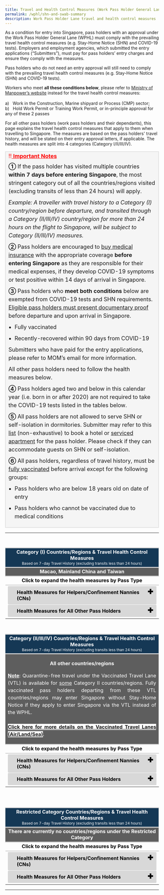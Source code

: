 ```yaml
---
title: Travel and Health Control Measures (Work Pass Holder General Lane)
permalink: /wphl/shn-and-swab-summary
description: Work Pass Holder Lane travel and health control measures
---
```

As a condition for entry into Singapore, pass holders with an approval under the Work Pass Holder General Lane (WPHL) must comply with the prevailing travel health control measures (e.g. Stay-Home Notice (SHN) and COVID-19 tests). Employers and employment agencies, which submitted the entry applications (“Submitters”), must pay for pass holders’ entry charges and ensure they comply with the measures.

Pass holders who do not need an entry approval will still need to comply with the prevailing travel health control measures (e.g. Stay-Home Notice (SHN) and COVID-19 tests).

Workers who meet <b>all these conditions below</b>, please refer to [Ministry of Manpower’s website](https://www.mom.gov.sg/covid-19/entry-approval-requirements) instead for the travel health control measures:<br><br>
a) &nbsp; Work in the Construction, Marine shipyard or Process (CMP) sector;<br>
b) &nbsp; Hold Work Permit or Training Work Permit, or in-principle approval for any of these 2 passes

For all other pass holders (work pass holders and their dependants), this page explains the travel health control measures that apply to them when travelling to Singapore. The measures are based on the pass holders' travel history, and will be stated on their entry approval letters, if applicable. The health measures are split into 4 categories (Category I/II/III/IV).

<table style="background-color:#f5f5f5">
<tbody>
<tr>
<td style="margin-top:0px; margin-bottom:0px; font-size:18px;border-right:2px solid #E0E0E0;border-left:2px solid #E0E0E0;border-top:2px solid #E0E0E0; border-bottom:2px solid #E0E0E0;"><span style="color:red;">!!<b><u> Important Notes</u></b></span>
<p style="margin-top:10px; margin-bottom:0px; font-size:18px; line-height:1.5;"><b>➀</b> If the pass holder has visited multiple countries <b>within 7 days before entering Singapore</b>, the most stringent category out of all the countries/regions visited (excluding transits of less than 24 hours) will apply.</p>
<p style="margin-top:10px; margin-bottom:0px; font-size:18px; line-height:1.5;"><i>Example: A traveller with travel history to a Category (I) country/region before departure, and transited through a Category (II/III/IV) country/region for more than 24 hours on the flight to Singapore, will be subject to Category (II/III/IV) measures.</i></p>
	<p style="margin-top:10px; margin-bottom:0px; font-size:18px; line-height:1.5;"><b>➁</b> Pass holders are encouraged to <a href="https://www.mom.gov.sg/covid-19/frequently-asked-questions/eligible-claims-and-medical-benefits#who-is-responsible-for-paying-for-the-pass-holders-covid-19-treatment" target="_blank">buy medical insurance</a> with the appropriate coverage <b>before entering Singapore</b> as they are responsible for their medical expenses, if they develop COVID-19 symptoms or test positive within 14 days of arrival in Singapore.</p>
<p style="margin-top:10px; margin-bottom:0px; font-size:18px; line-height:1.5;"><b>&#10114;</b> Pass holders who <b>meet both conditions</b> below are exempted from COVID-19 tests and SHN requirements. <a href="/vaccinated-recovered" target="_blank">Eligible pass holders must present documentary proof</a> before departure and upon arrival in Singapore.</p> 
<ol style="padding-left:20px; font-size:18px; margin-top:0px; margin-bottom:0px; line-height:1.5; list-style-type:disc;">
<li style="font-size:18px; margin-top:10px; margin-bottom:0px; line-height:1.5;">Fully vaccinated</li>
<li style="font-size:18px; margin-top:10px; margin-bottom:0px; line-height:1.5;">Recently-recovered within 90 days from COVID-19</li>
</ol>
<p style="margin-top:10px; margin-bottom:0px; font-size:18px; line-height:1.5;">Submitters who have paid for the entry applications, please refer to MOM’s email for more information.</p>
<p style="margin-top:10px; margin-bottom:0px; font-size:18px; line-height:1.5;">All other pass holders need to follow the health measures below.</p>
	

<!--<table>
	<thead>
		<th style="font-size:18px; line-height:1.5; border-left:3px solid #D8D8D8; border-right:3px solid #D8D8D8;border-top:3px solid #D8D8D8; border-bottom:3px solid #D8D8D8;"><b>Test paid using</b></th>
		<th style="font-size:18px; line-height:1.5; border-left:3px solid #D8D8D8; border-right:3px solid #D8D8D8; border-top:3px solid #D8D8D8; border-bottom:3px solid #D8D8D8;"><b>How is the refund processed</b></th>
	</thead>
	<tbody>
		<tr>
		<td style="font-size:18px; line-height:1.5;border-left:3px solid #D8D8D8; border-right:3px solid #D8D8D8; border-top:3px solid #D8D8D8; border-bottom:3px solid #D8D8D8;"><a href="https://changiairport.com/safetravel" target="_blank">Changi Airport e-Service</a></td>
			<td style="font-size:18px; line-height:1.5;border-left:3px solid #D8D8D8; border-right:3px solid #D8D8D8;border-top:3px solid #D8D8D8; border-bottom:3px solid #D8D8D8;">Changi Airport Group will automatically refund the test fees 7 working days after the booked arrival date.<br>For any queries, please email <a href="mailto: swabtest.refund@changiairport.com">swabtest.refund@changiairport.com</a></td>
		</tr>
		<tr>
			<td style="font-size:18px; line-height:1.5;border-left:3px solid #D8D8D8; border-right:3px solid #D8D8D8;border-bottom:3px solid #D8D8D8;"><a href="https://t.2c2p.com/express/parkwayshentonoat" target="_blank">Parkway Shenton eService</a></td>
			<td style="font-size:18px; line-height:1.5; border-left:3px solid #D8D8D8; border-right:3px solid #D8D8D8; border-bottom:3px solid #D8D8D8;">Please email <a href="mailto: sea.checkpoints.refunds@parkwaypantai.com">sea.checkpoints.refunds@parkwaypantai.com</a> for refund or cancellation requests.</td>
		</tr>
	</tbody>
	</table>-->

	
<p style="margin-top: 10px; margin-bottom:0px; font-size:18px; line-height:1.5;">
<b>➃</b> Pass holders aged two and below in this calendar year (i.e. born in or after 2020) are not required to take the COVID-19 tests listed in the tables below.</p>
<p style="margin-top:10px; margin-bottom:0px; font-size:18px; line-height:1.5;"><b>&#10116;</b> All pass holders are not allowed to serve SHN or self-isolation in dormitories. Submitter may refer to this <a href="https://sha.org.sg/stay-home-notice">list</a> (non-exhaustive) to book a hotel or <a href="/files/serviced-apartments.pdf" target="_blank">serviced apartment</a> for the pass holder. Please check if they can accommodate guests on SHN or self-isolation.</p>
<p style="margin-top:10px; margin-bottom:0px; font-size:18px; line-height:1.5;"><b>&#10117;</b> All pass holders, regardless of travel history, must be <a href="/wphl/vaccination-requirements#vaccinated">fully vaccinated</a> before arrival except for the following groups:
<ol style="padding-left:20px; font-size:18px; margin-top:0px; margin-bottom:0px; line-height:1.5; list-style-type:disc;">
<li style="font-size:18px; margin-top:10px; margin-bottom:0px; line-height:1.5; list-style-type:disc;"> Pass holders who are below 18 years old on date of entry</li>
<li style="font-size:18px; margin-top:10px; margin-bottom:0px; line-height:1.5; list-style-type:disc;">Pass holders who cannot be vaccinated due to medical conditions</li>
</ol>
</p>
</td>
    </tr>
	</tbody>
		</table>

<!--#### Click on the following for the travel health control measures based on your arrival date in Singapore:

<ol style="padding-left:20px; font-size:20px; margin-top:20px; margin-bottom:0px; line-height:1.5; list-style-type:upper-latin;">
	<li style="font-size:20px; margin-top:10px; margin-bottom:0px; line-height:1.5;"><a href="#from">Arrivals from 21 Feb 2022, 2359 hours</a></li> 
	<li style="font-size:20px; margin-top:10px; margin-bottom:0px; line-height:1.5;"><a href="#before-1">Arrivals before 21 Feb 2022, 2359 hours</a></li>
	</ol>-->


---


<div id="from"></div>

<!--<span style="color:red;"><b>Travellers arriving in Singapore before 21 Feb 2022, 2359 hours will be subject to the health measure stipulated in their approval letters and Stay Home Notices (SHN).</b></span>-->

<html>
<head>
<meta charset="utf-8">
<title>Test Accordion</title>

<style>
	
input {
    display: none;
}

label {
    display: block;    
    padding: 10px 30px;
    margin: 0 0 1px 0;
    cursor: pointer;
    background: #153855;
    border-radius: 3px;
    color: #FFFFFF;
    transition: ease .5s;
	position: relative;
}

label:hover {
    background: #346f9e;
}

label::after {
	font-family: "Font Awesome 5 Free";
	content: '\271A';
	font-weight: bold;
	font-size: 22px;
	position: absolute;
	right: 10px;
	top: 6px;
}

input:checked + label::after {
	content: '\2716';
}

.content {
    background: #FFFFFF;
    padding: 10px 25px;
    margin: 0 0 1px 0;
    border-radius: 3px;
}

input + label + .content {
    display: none;
}

input:checked + label + .content {
    display: block;
}
 
</style>
</head>
</html>


<table>
<tr>
<td style="font-size:16px; border-top: 3px solid #D8D8D8; border-right:1px solid #D8D8D8; border-left:1px solid #D8D8D8; background-color:#153855; color:white; text-align:center; vertical-align:middle;"><b>Category (I) Countries/Regions & Travel Health Control Measures</b><br><span style="font-size:12px;">Based on 7-day Travel History (excluding transits less than 24 hours)</span></td>
</tr>
	<tr>
<td style="font-size:16px; border-top: 3px solid #D8D8D8; border-right:1px solid #D8D8D8; border-left:1px solid #D8D8D8; background-color:#5e5e5e; color:white; text-align:center; vertical-align:middle; border-bottom: 3px solid #D8D8D8;"><b>Macao, Mainland China and Taiwan</b></td>
</tr>
	<tr>
		<td style="font-size:16px; border-top: 3px solid #D8D8D8; border-bottom: 3px solid #D8D8D8; color:black; text-align:center; vertical-align:middle;"><b>Click to expand the health measures by Pass Type</b></td>
	</tr>
	<br>
	<tr>
	<td>
<!--Cat1 Countries-->
<input type="checkbox" id="CountryListCat1" />
<label for="CountryListCat1" style="background:#D8D8D8; color:#000000;"><b>Health Measures for Helpers/Confinement Nannies (CNs)</b></label>

<div class="content" style="background-color:#f8f8f8;">
<ol style="margin-top: 0px; list-style-type: decimal;">
	<li style="font-size: 16px; margin-top:10px; margin-bottom:0px; line-height:1.5;">Must be <b><a href="/wphl/vaccination-requirements">fully vaccinated</a> before arrival</b>.
</li>
	<li style="font-size: 16px; margin-top:10px; margin-bottom:0px; line-height:1.5;">Submit a health and travel declaration using the <a href="https://eservices.ica.gov.sg/sgarrivalcard/" target="_blank">SG Arrival Card (SGAC) e-Service</a> <b>within 3 days before arrival</b>.
</li>
	<li style="font-size: 16px; margin-top:10px; margin-bottom:0px; line-height:1.5;">Take <b>1</b> of these COVID-19 tests <b>within 2 days before departure</b>:
	<ol style="margin-top: 0px; list-style-type: disc;">
	<li style="font-size: 16px; margin-top:10px; margin-bottom:0px; line-height:1.5;"><b>PCR test</b>: Done with an <a href="https://go.gov.sg/accreditation-bodies-for-covid19-testing" target="_blank">internationally accredited or recognised lab, clinic or medical facility</a>.</li>
		<li style="font-size: 16px; margin-top:10px; margin-bottom:0px; line-height:1.5;"><b>ART</b>: Done by a trained professional (e.g. medical professional or Government-recognised trained professional), or self-administered and remotely supervised by an <a href="https://www.moh.gov.sg/licensing-and-regulation/regulations-guidelines-and-circulars/details/list-of-covid-19-swab-providers" target="_blank">ART provider in Singapore providing such services</a>.</li>
	</ol></li>
		<li style="font-size: 16px; margin-top:10px; margin-bottom:0px; line-height:1.5;">Present a valid negative test report, that meets <b>all the requirements</b> below, before departure and upon arrival in Singapore:
		<ol style="margin-top:0px; list-style-type: disc;">
<li style="font-size:16px; margin-top:10px; margin-bottom:0px; line-height:1.5;">Is in English (or accompanied with an English translation);</li>
<li style="font-size:16px; margin-top:10px; margin-bottom:0px; line-height:1.5;">Contains the following:
<ol style="margin-top:0px; list-style-type: lower-roman;">
<li style="font-size:16px; margin-top:10px; margin-bottom:0px; line-height:1.5;">COVID-19 test results and date of test;</li>
<li style="font-size:16px; margin-top:10px; margin-bottom:0px; line-height:1.5;">Name of helper/CN; and</li>
<li style="font-size:16px; margin-top:10px; margin-bottom:0px; line-height:1.5;">Date of Birth or Passport number (per the passport used to travel to Singapore.</li>
</ol>
</li>
</ol>
</li>
<li style="font-size: 16px; margin-top:10px; margin-bottom:0px; line-height:1.5;">Proceed from the checkpoint <b>immediately</b> to their place of isolation. <p style="font-size: 16px; margin-top:10px; margin-bottom:0px; line-height:1.5;">Submitters must arrange to pick them up <b>within 1 hour of arrival</b> from the checkpoint, using private transport (e.g. employer's own vehicle, taxi, private hire car) to go to the place of isolation, and QTC or CTC. Public transport (e.g. public bus or train) is <b>not allowed</b>.</p></li>
<li style="font-size: 16px; margin-top:10px; margin-bottom:0px; line-height:1.5;">Self-isolate before taking an unsupervised self-swab (USS) ART <b>within 24 hours</b> of arrival and submit the test results <a href="https://www.sync.gov.sg" target="_blank">here</a>.</li>
	<li style="font-size: 16px; margin-top:10px; margin-bottom:0px; line-height:1.5;"> Remain in self-isolation until they get a negative test result.</li>
		<li style="font-size: 16px; margin-top:10px; margin-bottom:0px; line-height:1.5;">If they get a negative test result, they can go about their activities in Singapore, without a need to serve SHN.</li>
			<li style="font-size: 16px; margin-top:10px; margin-bottom:0px; line-height:1.5;"><b>[Only for helpers and CNs who were vaccinated overseas]</b> Verify their vaccination records by taking a serology test to get the vaccination records ingested in the National Immunisation Registry (NIR) <b>within 30 days</b> of arrival in Singapore. 
<p style="font-size: 16px; margin-top:10px; margin-bottom:0px; line-height:1.5;">Those with valid digitally-verifiable vaccination certificates may be exempted from serology testing for their vaccinations to be ingested. They must still visit a General Practitioner (GP) clinic, for the clinic to verify their certificates and ingest their vaccination records in the NIR <b>within 30 days</b> of arrival in Singapore. Refer to <a href="https://www.moh.gov.sg/covid-19/vaccination/faqs---post-vaccination-matters" target="_blank">MOH’s website</a> on the types of vaccination certificates which exempt pass holders from serology testing.</p>
<p style="font-size: 16px; margin-top:10px; margin-bottom:0px; line-height:1.5;">Please call the clinic to check if they offer serology tests or verification of vaccination records.</p>
</li>
</ol>
</div>
	<!--Cat1 Other Work Pass Holders-->
	<input type="checkbox" id="OtherWorkPassHolders-1" />
<label for="OtherWorkPassHolders-1" style="background:#D8D8D8; color:#000000;"><b>Health Measures for All Other Pass Holders</b></label>

<div class="content" style="background-color:#f8f8f8;">
<ol style="margin-top: 0px; list-style-type: decimal;">
				<li style="font-size: 16px; margin-top:10px; margin-bottom:0px; line-height:1.5;">Must be <b><a href="/wphl/vaccination-requirements">fully vaccinated</a> before arrival</b>.
</li>
		<li style="font-size: 16px; margin-top:10px; margin-bottom:0px; line-height:1.5;">Submit a health and travel declaration using the <a href="https://eservices.ica.gov.sg/sgarrivalcard/" target="_blank">SG Arrival Card (SGAC) e-Service</a> <b>within 3 days before arrival</b>.
</li>
	<li style="font-size: 16px; margin-top:10px; margin-bottom:0px; line-height:1.5;">Take <b>1</b> of these COVID-19 tests <b>within 2 days before departure</b>:
	<ol style="margin-top: 0px; list-style-type: disc;">
	<li style="font-size: 16px; margin-top:10px; margin-bottom:0px; line-height:1.5;"><b>PCR test</b>: Done with an <a href="https://go.gov.sg/accreditation-bodies-for-covid19-testing" target="_blank">internationally accredited or recognised lab, clinic or medical facility</a>.</li>
		<li style="font-size: 16px; margin-top:10px; margin-bottom:0px; line-height:1.5;"><b>ART</b>: Done by a trained professional (e.g. medical professional or Government-recognised trained professional), or self-administered and remotely supervised by an <a href="https://www.moh.gov.sg/licensing-and-regulation/regulations-guidelines-and-circulars/details/list-of-covid-19-swab-providers" target="_blank">ART provider in Singapore providing such services</a>.</li>
	</ol></li>
		<li style="font-size: 16px; margin-top:10px; margin-bottom:0px; line-height:1.5;">Present a valid negative test report, that meets <b>all the requirements</b> below, before departure and upon arrival in Singapore:
		<ol style="margin-top:0px; list-style-type: disc;">
<li style="font-size:16px; margin-top:10px; margin-bottom:0px; line-height:1.5;">Is in English (or accompanied with an English translation);</li>
<li style="font-size:16px; margin-top:10px; margin-bottom:0px; line-height:1.5;">Contains the following:
<ol style="margin-top:0px; list-style-type: lower-roman;">
<li style="font-size:16px; margin-top:10px; margin-bottom:0px; line-height:1.5;">COVID-19 test results and date of test;</li>
<li style="font-size:16px; margin-top:10px; margin-bottom:0px; line-height:1.5;">Name of pass holder; and</li>
<li style="font-size:16px; margin-top:10px; margin-bottom:0px; line-height:1.5;">Date of Birth or Passport number (per the passport used to travel to Singapore.</li>
</ol>
</li>
</ol>
</li>
			<li style="font-size: 16px; margin-top:10px; margin-bottom:0px; line-height:1.5;">Proceed from the checkpoint <b>immediately</b> to their place of isolation.<p style="font-size: 16px; margin-top:10px; margin-bottom:0px; line-height:1.5;">Pass holders must depart for the place of isolation <b>within 1 hour of arrival</b> at the checkpoint. Submitters must inform them to take private transport (e.g. company vehicle, pass holder's own vehicle, taxi, private hire car) to the to the place of isolation, and QTC or CTC. Public transport (e.g. public bus or train) is <b>not allowed</b>. </p></li>
<li style="font-size: 16px; margin-top:10px; margin-bottom:0px; line-height:1.5;">Self-isolate before taking an unsupervised self-swab (USS) ART <b>within 24 hours of arrival</b> and submit the test results <a href="https://www.sync.gov.sg" target="_blank">here</a>.</li>
	<li style="font-size: 16px; margin-top:10px; margin-bottom:0px; line-height:1.5;"> Remain in self-isolation until they get a negative test result.</li>
		<li style="font-size: 16px; margin-top:10px; margin-bottom:0px; line-height:1.5;">If they get a negative test result, they can go about their activities in Singapore, without a need to serve SHN.</li>
	<li style="font-size: 16px; margin-top:10px; margin-bottom:0px; line-height:1.5;"><b>[Only for pass holders who were vaccinated overseas]</b> Verify their vaccination records by taking a serology test to get the vaccination records ingested in the National Immunisation Registry (NIR) <b>within 30 days</b> of arrival in Singapore. 
<p style="font-size: 16px; margin-top:10px; margin-bottom:0px; line-height:1.5;">Those with valid digitally-verifiable vaccination certificates may be exempted from serology testing for their vaccinations to be ingested. They must still visit a General Practitioner (GP) clinic, for the clinic to verify their certificates and ingest their vaccination records in the NIR <b>within 30 days</b> of arrival in Singapore. Refer to <a href="https://www.moh.gov.sg/covid-19/vaccination/faqs---post-vaccination-matters" target="_blank">MOH’s website</a> on the types of vaccination certificates which exempt pass holders from serology testing.</p>
<p style="font-size: 16px; margin-top:10px; margin-bottom:0px; line-height:1.5;">Please call the clinic to check if they offer serology tests or verification of vaccination records.</p></li>
</ol>
</div>
	</td>
	</tr>
	</table><br>
	

<div id=cat2></div>

<!--Category 2,3 and 4-->
<table>
<tr>
<td style="font-size:16px; border-top: 3px solid #D8D8D8; border-right:1px solid #D8D8D8; border-left:1px solid #D8D8D8; background-color:#153855; color:white; text-align:center; vertical-align:middle;"><b>Category (II/III/IV) Countries/Regions & Travel Health Control Measures</b><br><span style="font-size:12px;">Based on 7-day Travel History (excluding transits less than 24 hours)</span></td>
</tr>
	<tr>
<td style="font-size:16px; border-top: 3px solid #D8D8D8; border-bottom:1px solid #D8D8D8; border-right:1px solid #D8D8D8; border-left:1px solid #D8D8D8; background-color:#5e5e5e; color:white;"><p style="font-size:16px; line-height:1.5;text-align:center;"><b>All other countries/regions</b></p>
	<p style="font-size:16px; line-height:1.5; text-align:justify;"><b><u>Note</u></b>: Quarantine-free travel under the Vaccinated Travel Lane (VTL) is available for <u>some</u> Category II countries/regions. Fully vaccinated pass holders departing from these VTL countries/regions may enter Singapore without Stay-Home Notice if they apply to enter Singapore via the VTL instead of the WPHL. <br><br><a style="background-color: #ffffff;" href="/vtl/requirements-and-process" target="_blank"><b>Click here for more details on the Vaccinated Travel Lanes (Air/Land/Sea)</b></a>. </p></td>
</tr>
<tr>
<td style="font-size:16px; border-top: 3px solid #D8D8D8; border-bottom: 3px solid #D8D8D8; color:black; text-align:center; vertical-align:middle;"><b>Click to expand the health measures by Pass Type</b></td></tr>
	<tr>
	<td>
<!--Cat2 Helpers/CNs-->
<input type="checkbox" id="CountryListCat2" />
<label for="CountryListCat2" style="background:#D8D8D8; color:#000000;"><b>Health Measures for Helpers/Confinement Nannies (CNs)</b></label>

<div class="content" style="background-color:#f8f8f8;">
<ol style="margin-top: 0px; list-style-type: decimal;">
		<li style="font-size: 16px; margin-top:10px; margin-bottom:0px; line-height:1.5;">Must be <b><a href="/wphl/vaccination-requirements">fully vaccinated</a> before arrival</b>.
	</li>
			<li style="font-size: 16px; margin-top:10px; margin-bottom:0px; line-height:1.5;">Submit a health and travel declaration using the <a href="https://eservices.ica.gov.sg/sgarrivalcard/" target="_blank">SG Arrival Card (SGAC) e-Service</a> <b>within 3 days before arrival</b>.
</li>
<li style="font-size: 16px; margin-top:10px; margin-bottom:0px; line-height:1.5;">Take <b>1</b> of these COVID-19 tests <b>within 2 days before departure</b>:
	<ol style="margin-top: 0px; list-style-type: disc;">
	<li style="font-size: 16px; margin-top:10px; margin-bottom:0px; line-height:1.5;"><b>PCR test</b>: Done with an <a href="https://go.gov.sg/accreditation-bodies-for-covid19-testing" target="_blank">internationally accredited or recognised lab, clinic or medical facility</a>.</li>
		<li style="font-size: 16px; margin-top:10px; margin-bottom:0px; line-height:1.5;"><b>ART</b>: Done by a trained professional (e.g. medical professional or Government-recognised trained professional), or self-administered and remotely supervised by an <a href="https://www.moh.gov.sg/licensing-and-regulation/regulations-guidelines-and-circulars/details/list-of-covid-19-swab-providers" target="_blank">ART provider in Singapore providing such services</a>.</li>
	</ol></li>
		<li style="font-size: 16px; margin-top:10px; margin-bottom:0px; line-height:1.5;">Present a valid negative test report, that meets <b>all the requirements</b> below, before departure and upon arrival in Singapore:
		<ol style="margin-top:0px; list-style-type: disc;">
<li style="font-size:16px; margin-top:10px; margin-bottom:0px; line-height:1.5;">Is in English (or accompanied with an English translation);</li>
<li style="font-size:16px; margin-top:10px; margin-bottom:0px; line-height:1.5;">Contains the following:
<ol style="margin-top:0px; list-style-type: lower-roman;">
<li style="font-size:16px; margin-top:10px; margin-bottom:0px; line-height:1.5;">COVID-19 test results and date of test;</li>
<li style="font-size:16px; margin-top:10px; margin-bottom:0px; line-height:1.5;">Name of helper/CN; and</li>
<li style="font-size:16px; margin-top:10px; margin-bottom:0px; line-height:1.5;">Date of Birth or Passport number (per the passport used to travel to Singapore.</li>
</ol>
</li>
</ol>
</li>
<!--<li style="font-size: 16px; margin-top:10px; margin-bottom:0px; line-height:1.5;">Take on-arrival COVID-19 PCR test at the Singapore checkpoint. <p style="font-size: 16px; margin-top:10px; margin-bottom:0px; line-height:1.5;">Submitters must register and pay for the test <b>before the helper/CN arrives in Singapore</b>. Otherwise, she may be denied entry and submitter’s subsequent entry applications may be rejected.</p>
<ol style="margin-top: 0px; list-style-type: disc;">
	<li style="font-size: 16px; margin-top:10px; margin-bottom:0px; line-height:1.5;"><b>[Entry into Singapore by Air]</b> Register and pay $125 (including GST) <a href="https://changiairport.com/safetravel" target="_blank">here</a>.</li>
		<li style="font-size: 16px; margin-top:10px; margin-bottom:0px; line-height:1.5;"><b>[Entry into Singapore by Land/Sea]</b>: Register and pay $160 (including GST) <a href="https://t.2c2p.com/express/parkwayshentonoat" target="_blank">here</a>.</li>
	</ol>
</li>-->
<li style="font-size: 16px; margin-top:10px; margin-bottom:0px; line-height:1.5;">Proceed from the checkpoint <b>immediately</b> to their <a href="/health/shn" target="_blank">SHN</a> accommodation. <br><br> Submitters must arrange to pick them up <b>within 1 hour of arrival</b> from the checkpoint, using private transport (e.g. employer's own vehicle, taxi, private hire car) to go to the SHN accommodation. Public transport (e.g. public bus or train) is <b>not allowed</b>.
 </li>
<li style="font-size: 16px; margin-top:10px; margin-bottom:0px; line-height:1.5;">Serve a 7-day <a href="/health/shn">SHN</a> in one of the following: 
	<ol style="margin-top: 0px; list-style-type: lower-roman;">
		<li style="font-size: 16px; margin-top:10px; margin-bottom:0px; line-height:1.5;">Suitable accommodation sourced by submitters (e.g. hotels, <a href="/files/serviced-apartments.pdf" target="_blank">serviced apartments</a>, hostels or Employment Agencies' residential units. Please ensure these places can accommodate persons on SHN).<p style="font-size: 16px; margin-top:10px; margin-bottom:0px; line-height:1.5;">If the employer allows, submitters can arrange for the helper/CN to share a room with another helper/CN with the same travel history. They should remain isolated during the SHN and not mingle, or share facilities such as toilets, with other residents.</p></li>
		<li style="font-size: 16px; margin-top:10px; margin-bottom:0px; line-height:1.5;">Employer’s house. The helper/CN must isolate herself in her room and minimise contact with household members. If this is not possible or there are <a href="https://www.covid.gov.sg/who-is-vulnerable" target="_blank">vulnerable household members</a>, please look for another accommodation.</li>
	</ol>
<p style="font-size: 16px; margin-top:10px; margin-bottom:0px; line-height:1.5;">Submitters who have paid for the helpers’/CNs’ stay at the SHN dedicated facility (SDF) earlier on, please refer to MOM’s email for more information.</p>
	</li>
	<li style="font-size: 16px; margin-top:10px; margin-bottom:0px; line-height:1.5;">Take a COVID-19 PCR test ($125 including GST) before the end of the SHN. Please pay for the test using the payment link on the SHN letter (issued upon arrival in Singapore).</li>
				<li style="font-size: 16px; margin-top:10px; margin-bottom:0px; line-height:1.5;"><b>[Only for helpers and CNs who were vaccinated overseas]</b> Verify their vaccination records by taking a serology test to get the vaccination records ingested in the National Immunisation Registry (NIR) <b>within 30 days</b> of arrival in Singapore. 
<p style="font-size: 16px; margin-top:10px; margin-bottom:0px; line-height:1.5;">Those with valid digitally-verifiable vaccination certificates may be exempted from serology testing for their vaccinations to be ingested. They must still visit a General Practitioner (GP) clinic, for the clinic to verify their certificates and ingest their vaccination records in the NIR <b>within 30 days</b> of arrival in Singapore. Refer to <a href="https://www.moh.gov.sg/covid-19/vaccination/faqs---post-vaccination-matters" target="_blank">MOH’s website</a> on the types of vaccination certificates which exempt pass holders from serology testing.</p>
<p style="font-size: 16px; margin-top:10px; margin-bottom:0px; line-height:1.5;">Please call the clinic to check if they offer serology tests or verification of vaccination records.</p></li>
</ol>
</div>
	<!--Cat2 Other Work Pass Holders-->
	<input type="checkbox" id="OtherWorkPassHolders-2" />
<label for="OtherWorkPassHolders-2" style="background:#D8D8D8; color:#000000;"><b>Health Measures for All Other Pass Holders</b></label>

<div class="content" style="background-color:#f8f8f8;">
<ol style="margin-top: 0px; list-style-type: decimal;">
				<li style="font-size: 16px; margin-top:10px; margin-bottom:0px; line-height:1.5;">Must be <b><a href="/wphl/vaccination-requirements">fully vaccinated</a> before arrival</b>.
</li>
			<li style="font-size: 16px; margin-top:10px; margin-bottom:0px; line-height:1.5;">Submit a health and travel declaration using the <a href="https://eservices.ica.gov.sg/sgarrivalcard/" target="_blank">SG Arrival Card (SGAC) e-Service</a> <b>within 3 days before arrival</b>.
</li>
<li style="font-size: 16px; margin-top:10px; margin-bottom:0px; line-height:1.5;">Take <b>1</b> of these COVID-19 tests <b>within 2 days before departure</b>:
	<ol style="margin-top: 0px; list-style-type: disc;">
	<li style="font-size: 16px; margin-top:10px; margin-bottom:0px; line-height:1.5;"><b>PCR test</b>: Done with an <a href="https://go.gov.sg/accreditation-bodies-for-covid19-testing" target="_blank">internationally accredited or recognised lab, clinic or medical facility</a>.</li>
		<li style="font-size: 16px; margin-top:10px; margin-bottom:0px; line-height:1.5;"><b>ART</b>: Done by a trained professional (e.g. medical professional or Government-recognised trained professional), or self-administered and remotely supervised by an <a href="https://www.moh.gov.sg/licensing-and-regulation/regulations-guidelines-and-circulars/details/list-of-covid-19-swab-providers" target="_blank">ART provider in Singapore providing such services</a>.</li>
	</ol></li>
		<li style="font-size: 16px; margin-top:10px; margin-bottom:0px; line-height:1.5;">Present a valid negative test report, that meets <b>all the requirements</b> below, before departure and upon arrival in Singapore:
		<ol style="margin-top:0px; list-style-type: disc;">
<li style="font-size:16px; margin-top:10px; margin-bottom:0px; line-height:1.5;">Is in English (or accompanied with an English translation);</li>
<li style="font-size:16px; margin-top:10px; margin-bottom:0px; line-height:1.5;">Contains the following:
<ol style="margin-top:0px; list-style-type: lower-roman;">
<li style="font-size:16px; margin-top:10px; margin-bottom:0px; line-height:1.5;">COVID-19 test results and date of test;</li>
<li style="font-size:16px; margin-top:10px; margin-bottom:0px; line-height:1.5;">Name of pass holder; and</li>
<li style="font-size:16px; margin-top:10px; margin-bottom:0px; line-height:1.5;">Date of Birth or Passport number (per the passport used to travel to Singapore.</li>
</ol>
</li>
</ol>
</li>
<!--<li style="font-size: 16px; margin-top:10px; margin-bottom:0px; line-height:1.5;">Take on-arrival COVID-19 PCR test at the Singapore checkpoint. <p style="font-size: 16px; margin-top:10px; margin-bottom:0px; line-height:1.5;">Submitters must register and pay for the test <b>before the pass holder arrives in Singapore</b>. Otherwise, the pass holder may be denied entry and submitter’s subsequent entry applications may be rejected.</p>
<ol style="margin-top: 0px; list-style-type: disc;">
	<li style="font-size: 16px; margin-top:10px; margin-bottom:0px; line-height:1.5;"><b>[Entry into Singapore by Air]</b> Register and pay $125 (including GST) <a href="https://changiairport.com/safetravel" target="_blank">here</a>.</li>
		<li style="font-size: 16px; margin-top:10px; margin-bottom:0px; line-height:1.5;"><b>[Entry into Singapore by Land/Sea]</b>: Register and pay $160 (including GST) <a href="https://t.2c2p.com/express/parkwayshentonoat" target="_blank">here</a>.</li>
	</ol>
</li>-->
	<li style="font-size: 16px; margin-top:10px; margin-bottom:0px; line-height:1.5;">Proceed from the checkpoint <b>immediately</b> to their <a href="/health/shn" target="_blank">SHN</a> accommodation. <br><br> Pass holders must depart for the SHN accommodation <b>within 1 hour of arrival</b> at the checkpoint. Submitters must inform them to take private transport (e.g. company vehicle, pass holder's own vehicle, taxi, private hire car) to the SHN accommodation. Public transport (e.g. public bus or train) is <b>not allowed</b>.</li>
<li style="font-size: 16px; margin-top:10px; margin-bottom:0px; line-height:1.5;">Serve a 7-day <a href="/health/shn">SHN</a> in one of the following: 
	<ol style="margin-top: 0px; list-style-type: disc;">
		<li style="font-size: 16px; margin-top:10px; margin-bottom:0px; line-height:1.5;">Suitable accommodation sourced by submitters (e.g. hotels or <a href="/files/serviced-apartments.pdf" target="_blank">serviced apartments</a>).</li>
		<li style="font-size: 16px; margin-top:10px; margin-bottom:0px; line-height:1.5;">Place of residence. The pass holder must isolate themselves in their room and minimise contact with household members, especially <a href="https://www.covid.gov.sg/who-is-vulnerable" target="_blank">vulnerable household members</a>. If this is not possible, please look for another accommodation.</li>
	</ol>
<p style="font-size: 16px; margin-top:10px; margin-bottom:0px; line-height:1.5;">	Submitters who have paid for the pass holders’ stay at the SHN dedicated facility (SDF) earlier on, please refer to MOM’s email for more information.</p>
	</li>
	<li style="font-size: 16px; margin-top:10px; margin-bottom:0px; line-height:1.5;">Take a COVID-19 PCR test ($125 including GST) before the end of the SHN. Please pay for the test using the payment link on the SHN letter (issued upon arrival in Singapore).</li>
			<li style="font-size: 16px; margin-top:10px; margin-bottom:0px; line-height:1.5;"><b>[Only for pass holders who were vaccinated overseas]</b> Verify their vaccination records by taking a serology test to get the vaccination records ingested in the National Immunisation Registry (NIR) <b>within 30 days</b> of arrival in Singapore. 
<p style="font-size: 16px; margin-top:10px; margin-bottom:0px; line-height:1.5;">Those with valid digitally-verifiable vaccination certificates may be exempted from serology testing for their vaccinations to be ingested. They must still visit a General Practitioner (GP) clinic, for the clinic to verify their certificates and ingest their vaccination records in the NIR <b>within 30 days</b> of arrival in Singapore. Refer to <a href="https://www.moh.gov.sg/covid-19/vaccination/faqs---post-vaccination-matters" target="_blank">MOH’s website</a> on the types of vaccination certificates which exempt pass holders from serology testing.</p>
<p style="font-size: 16px; margin-top:10px; margin-bottom:0px; line-height:1.5;">Please call the clinic to check if they offer serology tests or verification of vaccination records.</p></li>
</ol>
</div>
	</td>
	</tr>
	</table>
<br><br>

<!--Cat4 countries-->
<table>
<tr>
<td style="font-size:16px; border-top: 3px solid #D8D8D8; border-right:1px solid #D8D8D8; border-left:1px solid #D8D8D8; background-color:#153855; color:white; text-align:center; vertical-align:middle;"><b>Restricted Category Countries/Regions & Travel Health Control Measures</b><br><span style="font-size:12px;">Based on 7-day Travel History (excluding transits less than 24 hours)</span></td>
</tr>
	<tr>
<td style="font-size:16px; border-top: 3px solid #D8D8D8; border-right:1px solid #D8D8D8; border-left:1px solid #D8D8D8; background-color:#5e5e5e; color:white; text-align:center; vertical-align:middle;"><b>There are currently no countries/regions under the Restricted Category</b></td>
</tr>
	<tr>
<td style="font-size:16px; border-top: 3px solid #D8D8D8; border-bottom: 3px solid #D8D8D8; color:black; text-align:center; vertical-align:middle;"><b>Click to expand the health measures by Pass Type</b></td></tr>
	<tr>
	<td>
<!--Cat4 Helpers and CNs-->
<input type="checkbox" id="CountryListCat4" />
<label for="CountryListCat4" style="background:#D8D8D8; color:#000000;"><b>Health Measures for Helpers/Confinement Nannies (CNs)</b></label>
<div class="content" style="background-color:#f8f8f8;">
<ol style="margin-top: 0px; list-style-type: decimal;">
		<li style="font-size: 16px; margin-top:10px; margin-bottom:0px; line-height:1.5;">Must be <b><a href="/wphl/vaccination-requirements">fully vaccinated</a> before arrival</b>.
</li>
				<li style="font-size: 16px; margin-top:10px; margin-bottom:0px; line-height:1.5;">Submit a health and travel declaration using the <a href="https://eservices.ica.gov.sg/sgarrivalcard/" target="_blank">SG Arrival Card (SGAC) e-Service</a> <b>within 3 days before arrival</b>.
</li>
<li style="font-size: 16px; margin-top:10px; margin-bottom:0px; line-height:1.5;">Take a COVID-19 PCR test <b>within 2 days before departure </b>at an <a href="https://www.moh.gov.sg/covid-19/accreditation-bodies-for-covid-19-testing">internationally accredited or recognised lab, clinic or medical facility</a>. ART are <b>not allowed</b>.</li>
	<li style="font-size: 16px; margin-top:10px; margin-bottom:0px; line-height:1.5;">Present a valid negative test report, that meets <b>all the requirements</b> below, before departure and upon arrival in Singapore:
	<ol style="margin-top: 0px; list-style-type: disc;">
		<li style="font-size: 16px; margin-top:10px; margin-bottom:0px; line-height:1.5;">Is in English or accompanied with an English translation; </li>
		<li style="font-size: 16px; margin-top:10px; margin-bottom:0px; line-height:1.5;">Contains the following: 
			<ol style="margin-top: 0px; list-style-type: lower-roman;">
		<li style="font-size: 16px; margin-top:10px; margin-bottom:0px; line-height:1.5;">	COVID-19 test results and date of test; </li>
		<li style="font-size: 16px; margin-top:10px; margin-bottom:0px; line-height:1.5;">	Name of helper/CN; and </li>
						<li style="font-size: 16px; margin-top:10px; margin-bottom:0px; line-height:1.5;">Date of Birth or Passport number (per the passport used to travel to Singapore).</li>
	</ol>
		</li>
	</ol>	
</li>
<li style="font-size: 16px; margin-top:10px; margin-bottom:0px; line-height:1.5;">Take on-arrival COVID-19 PCR test at the Singapore checkpoint. <p style="font-size: 16px; margin-top:10px; margin-bottom:0px; line-height:1.5;">Submitters must register and pay for the test <b>before the helper/CN arrives in Singapore</b>. Otherwise, she may be denied entry and submitter’s subsequent entry applications may be rejected.</p>
<ol style="margin-top: 0px; list-style-type: disc;">
	<li style="font-size: 16px; margin-top:10px; margin-bottom:0px; line-height:1.5;"><b>[Entry into Singapore by Air]</b> Register and pay $125 (including GST) <a href="https://changiairport.com/safetravel" target="_blank">here</a>.</li>
		<li style="font-size: 16px; margin-top:10px; margin-bottom:0px; line-height:1.5;"><b>[Entry into Singapore by Land/Sea]</b>: Register and pay $160 (including GST) <a href="https://t.2c2p.com/express/parkwayshentonoat" target="_blank">here</a>.</li>
	</ol>
</li>
<!--	<li style="font-size: 16px; margin-top:10px; margin-bottom:0px; line-height:1.5;">Take on-arrival COVID-19 PCR test at the Singapore checkpoint. <p style="font-size: 16px; margin-top:10px; margin-bottom:0px; line-height:1.5;">Submitters must register and pay for the test <b>before the helper/CN arrives in Singapore</b>. Otherwise, she may be denied entry and submitter’s subsequent entry applications may be rejected.</p>
<ol style="margin-top: 0px; list-style-type: disc;">
	<li style="font-size: 16px; margin-top:10px; margin-bottom:0px; line-height:1.5;"><b>[Entry into Singapore by Air]</b> Register and pay $125 (including GST) <a href="https://changiairport.com/safetravel" target="_blank">here</a>.</li>
		<li style="font-size: 16px; margin-top:10px; margin-bottom:0px; line-height:1.5;"><b>[Entry into Singapore by Land/Sea]</b>: Register and pay $160 (including GST) <a href="https://t.2c2p.com/express/parkwayshentonoat" target="_blank">here</a>.</li>
	</ol>
</li>-->
	<li style="font-size: 16px; margin-top:10px; margin-bottom:0px; line-height:1.5;">Proceed from the checkpoint <b>immediately</b> to the <a href="/health/shn">SHN dedicated facility (SDF)</a>.<br>Transport from the airport to SDFs will be provided</li>
	<li style="font-size: 16px; margin-top:10px; margin-bottom:0px; line-height:1.5;">	Serve a 7-day SHN at the SDF ($1,015 including GST)
	</li>
		<li style="font-size: 16px; margin-top:10px; margin-bottom:0px; line-height:1.5;">Take a COVID-19 PCR test ($125 including GST) before the end of the SHN. Please pay for the test using the payment link on the SHN letter (issued upon arrival in Singapore).</li>
	<li style="font-size: 16px; margin-top:10px; margin-bottom:0px; line-height:1.5;"><b>[Only for helpers and CNs who were vaccinated overseas]</b> Verify their vaccination records by taking a serology test to get the vaccination records ingested in the National Immunisation Registry (NIR) <b>within 30 days</b> of arrival in Singapore. 
<p style="font-size: 16px; margin-top:10px; margin-bottom:0px; line-height:1.5;">Those with valid digitally-verifiable vaccination certificates may be exempted from serology testing for their vaccinations to be ingested. They must still visit a General Practitioner (GP) clinic, for the clinic to verify their certificates and ingest their vaccination records in the NIR <b>within 30 days</b> of arrival in Singapore. Refer to <a href="https://www.moh.gov.sg/covid-19/vaccination/faqs---post-vaccination-matters" target="_blank">MOH’s website</a> on the types of vaccination certificates which exempt pass holders from serology testing.</p>
<p style="font-size: 16px; margin-top:10px; margin-bottom:0px; line-height:1.5;">Please call the clinic to check if they offer serology tests or verification of vaccination records.</p></li>
		</ol>
</div>
	<!--Cat4 Other Work Pass Holders-->
	<input type="checkbox" id="OtherWorkPassHolders-4" />
<label for="OtherWorkPassHolders-4" style="background:#D8D8D8; color:#000000;"><b>Health Measures for All Other Pass Holders</b></label>
<div class="content" style="background-color:#f8f8f8;">
<ol style="margin-top: 0px; list-style-type: decimal;">
	<li style="font-size: 16px; margin-top:10px; margin-bottom:0px; line-height:1.5;">Must be <b><a href="/wphl/vaccination-requirements">fully vaccinated</a> before arrival.</b></li>
					<li style="font-size: 16px; margin-top:10px; margin-bottom:0px; line-height:1.5;">Submit a health and travel declaration using the <a href="https://eservices.ica.gov.sg/sgarrivalcard/" target="_blank">SG Arrival Card (SGAC) e-Service</a> <b>within 3 days before arrival</b>.
</li>
<li style="font-size: 16px; margin-top:10px; margin-bottom:0px; line-height:1.5;">Take a COVID-19 PCR test <b>within 2 days before departure</b> at an <a href="https://www.moh.gov.sg/covid-19/accreditation-bodies-for-covid-19-testing">internationally accredited or recognised lab, clinic or medical facility</a>. ART are <b>not allowed</b></li>
			<li style="font-size: 16px; margin-top:10px; margin-bottom:0px; line-height:1.5;">Present a valid negative test report, that meets <b>all the requirements</b> below, before departure and upon arrival in Singapore:
	<ol style="margin-top: 0px; list-style-type: disc;">
		<li style="font-size: 16px; margin-top:10px; margin-bottom:0px; line-height:1.5;">Is in English or accompanied with an English translation; </li>
		<li style="font-size: 16px; margin-top:10px; margin-bottom:0px; line-height:1.5;">Contains the following: 
			<ol style="margin-top: 0px; list-style-type: lower-roman;">
		<li style="font-size: 16px; margin-top:10px; margin-bottom:0px; line-height:1.5;">	COVID-19 test results and date of test; </li>
		<li style="font-size: 16px; margin-top:10px; margin-bottom:0px; line-height:1.5;">	Name of pass holder; and </li>
						<li style="font-size: 16px; margin-top:10px; margin-bottom:0px; line-height:1.5;">Date of Birth or Passport number (per the passport used to travel to Singapore).</li>
	</ol>
		</li>
	</ol>
	</li>
	<li style="font-size: 16px; margin-top:10px; margin-bottom:0px; line-height:1.5;">Take on-arrival COVID-19 PCR test at the Singapore checkpoint. <p style="font-size: 16px; margin-top:10px; margin-bottom:0px; line-height:1.5;">Submitters must register and pay for the test <b>before the helper/CN arrives in Singapore</b>. Otherwise, she may be denied entry and submitter’s subsequent entry applications may be rejected.</p>
<ol style="margin-top: 0px; list-style-type: disc;">
	<li style="font-size: 16px; margin-top:10px; margin-bottom:0px; line-height:1.5;"><b>[Entry into Singapore by Air]</b> Register and pay $125 (including GST) <a href="https://changiairport.com/safetravel" target="_blank">here</a>.</li>
		<li style="font-size: 16px; margin-top:10px; margin-bottom:0px; line-height:1.5;"><b>[Entry into Singapore by Land/Sea]</b>: Register and pay $160 (including GST) <a href="https://t.2c2p.com/express/parkwayshentonoat" target="_blank">here</a>.</li>
	</ol>
</li>
<!--	<li style="font-size: 16px; margin-top:10px; margin-bottom:0px; line-height:1.5;">Take on-arrival COVID-19 PCR test at the Singapore checkpoint. <p style="font-size: 16px; margin-top:10px; margin-bottom:0px; line-height:1.5;">Submitters must register and pay for the test <b>before the pass holder arrives in Singapore</b>. Otherwise, the pass holder may be denied entry and submitter’s subsequent entry applications may be rejected.</p>
<ol style="margin-top: 0px; list-style-type: disc;">
	<li style="font-size: 16px; margin-top:10px; margin-bottom:0px; line-height:1.5;"><b>[Entry into Singapore by Air]</b> Register and pay $125 (including GST) <a href="https://changiairport.com/safetravel" target="_blank">here</a>.</li>
		<li style="font-size: 16px; margin-top:10px; margin-bottom:0px; line-height:1.5;"><b>[Entry into Singapore by Land/Sea]</b>: Register and pay $160 (including GST) <a href="https://t.2c2p.com/express/parkwayshentonoat" target="_blank">here</a>.</li>
	</ol>
</li>-->
	<li style="font-size: 16px; margin-top:10px; margin-bottom:0px; line-height:1.5;">Proceed from the checkpoint <b>immediately</b> to the <a href="/health/shn/">SHN dedicated facility</a> accommodation. <br>Transport from the airport to SDFs will be provided</li>
<li style="font-size: 16px; margin-top:10px; margin-bottom:0px; line-height:1.5;">Serve a 7-day SHN at an <a href="/health/shn#sdf">SHN dedicated facility (SDF) </a>($1,015 including GST) </li>
		<li style="font-size: 16px; margin-top:10px; margin-bottom:0px; line-height:1.5;">Take a COVID-19 PCR test ($125 including GST) before the end of the SHN. Please pay for the test using the payment link on the SHN letter (issued upon arrival in Singapore).</li>
			<li style="font-size: 16px; margin-top:10px; margin-bottom:0px; line-height:1.5;"><b>[Only for pass holders who were vaccinated overseas]</b> Verify their vaccination records by taking a serology test to get the vaccination records ingested in the National Immunisation Registry (NIR) <b>within 30 days</b> of arrival in Singapore. 
<p style="font-size: 16px; margin-top:10px; margin-bottom:0px; line-height:1.5;">Those with valid digitally-verifiable vaccination certificates may be exempted from serology testing for their vaccinations to be ingested. They must still visit a General Practitioner (GP) clinic, for the clinic to verify their certificates and ingest their vaccination records in the NIR <b>within 30 days</b> of arrival in Singapore. Refer to <a href="https://www.moh.gov.sg/covid-19/vaccination/faqs---post-vaccination-matters" target="_blank">MOH’s website</a> on the types of vaccination certificates which exempt pass holders from serology testing.</p>
<p style="font-size: 16px; margin-top:10px; margin-bottom:0px; line-height:1.5;">Please call the clinic to check if they offer serology tests or verification of vaccination records.</p></li>
		</ol>
</div>
	</td>
	</tr>
	</table>

---

<div id="before-1"></div>

